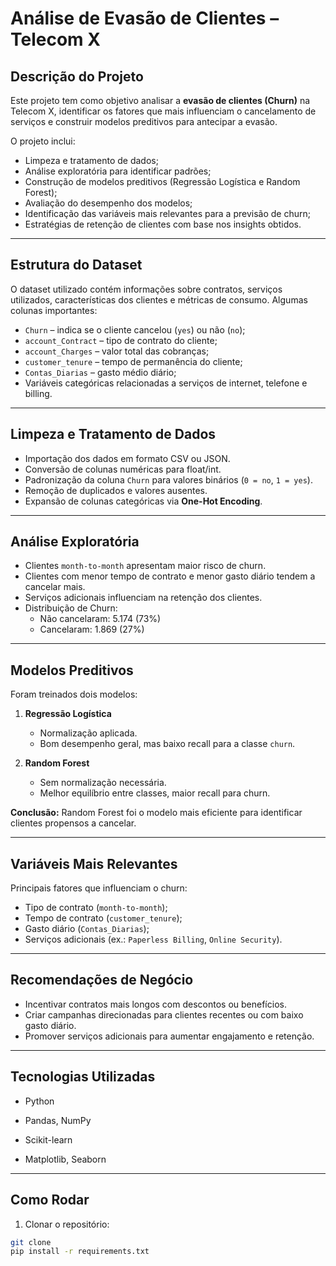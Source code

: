# Análise de Evasão de Clientes – Telecom X

## Descrição do Projeto
Este projeto tem como objetivo analisar a **evasão de clientes (Churn)** na Telecom X, identificar os fatores que mais influenciam o cancelamento de serviços e construir modelos preditivos para antecipar a evasão.

O projeto inclui:
- Limpeza e tratamento de dados;
- Análise exploratória para identificar padrões;
- Construção de modelos preditivos (Regressão Logística e Random Forest);
- Avaliação do desempenho dos modelos;
- Identificação das variáveis mais relevantes para a previsão de churn;
- Estratégias de retenção de clientes com base nos insights obtidos.

---

## Estrutura do Dataset
O dataset utilizado contém informações sobre contratos, serviços utilizados, características dos clientes e métricas de consumo. Algumas colunas importantes:
- `Churn` – indica se o cliente cancelou (`yes`) ou não (`no`);
- `account_Contract` – tipo de contrato do cliente;
- `account_Charges` – valor total das cobranças;
- `customer_tenure` – tempo de permanência do cliente;
- `Contas_Diarias` – gasto médio diário;
- Variáveis categóricas relacionadas a serviços de internet, telefone e billing.

---

## Limpeza e Tratamento de Dados
- Importação dos dados em formato CSV ou JSON.
- Conversão de colunas numéricas para float/int.
- Padronização da coluna `Churn` para valores binários (`0 = no`, `1 = yes`).
- Remoção de duplicados e valores ausentes.
- Expansão de colunas categóricas via **One-Hot Encoding**.

---

## Análise Exploratória
- Clientes `month-to-month` apresentam maior risco de churn.
- Clientes com menor tempo de contrato e menor gasto diário tendem a cancelar mais.
- Serviços adicionais influenciam na retenção dos clientes.
- Distribuição de Churn:
  - Não cancelaram: 5.174 (73%)
  - Cancelaram: 1.869 (27%)

---

## Modelos Preditivos
Foram treinados dois modelos:

1. **Regressão Logística**
   - Normalização aplicada.
   - Bom desempenho geral, mas baixo recall para a classe `churn`.

2. **Random Forest**
   - Sem normalização necessária.
   - Melhor equilíbrio entre classes, maior recall para churn.

**Conclusão:** Random Forest foi o modelo mais eficiente para identificar clientes propensos a cancelar.

---

## Variáveis Mais Relevantes
Principais fatores que influenciam o churn:
- Tipo de contrato (`month-to-month`);
- Tempo de contrato (`customer_tenure`);
- Gasto diário (`Contas_Diarias`);
- Serviços adicionais (ex.: `Paperless Billing`, `Online Security`).

---

## Recomendações de Negócio
- Incentivar contratos mais longos com descontos ou benefícios.
- Criar campanhas direcionadas para clientes recentes ou com baixo gasto diário.
- Promover serviços adicionais para aumentar engajamento e retenção.

---
## Tecnologias Utilizadas

- Python

- Pandas, NumPy

- Scikit-learn

- Matplotlib, Seaborn
---

## Como Rodar
1. Clonar o repositório:
```bash
git clone 
pip install -r requirements.txt
